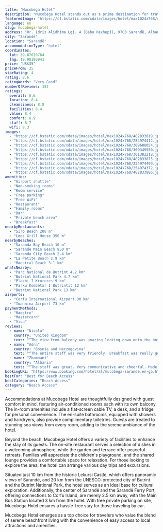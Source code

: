 ```yaml
---
title: "Mucobega Hotel"
description: "Mucobega Hotel stands out as a prime destination for travelers seeking both relaxation and adventure in the picturesque town of Sarandë."
featuredImage: "https://cf.bstatic.com/xdata/images/hotel/max1024x768/482833619.jpg?k=f97e7f4e7837d7fcd1d8036a89eccee6fbc6833c2e0175ff2759c977ed280e63&o=&hp=1"
language: en
slug: mucobega-hotel
address: "Rr. Idriz Alidhima Lgj. 4 (Baba Rexhepi), 9703 Sarandë, Albania"
city: "Sarandë"
location: "Sarandë"
accommodationType: "hotel"
coordinates:
  lat: 39.87670764
  lng: 19.98180941
price: "US$35"
priceFrom: 35
starRating: 4
rating: 8.6
ratingWords: "Very Good"
numberOfReviews: 182
ratings:
  overall: 8.6
  location: 8.4
  cleanliness: 8.8
  facilities: 8.4
  value: 8.4
  comfort: 8.9
  staff: 8.7
  wifi: 8.3
images:
  - "https://cf.bstatic.com/xdata/images/hotel/max1024x768/482833619.jpg?k=f97e7f4e7837d7fcd1d8036a89eccee6fbc6833c2e0175ff2759c977ed280e63&o=&hp=1"
  - "https://cf.bstatic.com/xdata/images/hotel/max1024x768/254974412.jpg?k=7bd27df385773c0ac2f316ede9dea75ec4485c21df96ae3b012c32f319624290&o=&hp=1"
  - "https://cf.bstatic.com/xdata/images/hotel/max1024x768/309688054.jpg?k=2ce339a5658684cec8ffca307f9c9df88ba5e185d3c2092170f30591747f2bdd&o=&hp=1"
  - "https://cf.bstatic.com/xdata/images/hotel/max1024x768/309349550.jpg?k=65c6d6c1be65bb4d1f910b4898528f1aac4cdff71285b76c5a052e891b7526c7&o=&hp=1"
  - "https://cf.bstatic.com/xdata/images/hotel/max1024x768/301382218.jpg?k=6bfc83b0ca9e5e10717bcb00b3ef0c9dd5ec11b71777014897e5a0fdd0cf7480&o=&hp=1"
  - "https://cf.bstatic.com/xdata/images/hotel/max1024x768/482833875.jpg?k=58ee91c8740bd178573b09999242510c9de8c7d1de65024c9ff534a53603326a&o=&hp=1"
  - "https://cf.bstatic.com/xdata/images/hotel/max1024x768/254974409.jpg?k=5bff253e0dd49fd66bea949c02d773c24a526bd44eb25c9bc0a1737e331baed8&o=&hp=1"
  - "https://cf.bstatic.com/xdata/images/hotel/max1024x768/254974372.jpg?k=630a4a59ae112fadd5ea56b949c96339834c010f3c2806faee616ba2d686f3ad&o=&hp=1"
  - "https://cf.bstatic.com/xdata/images/hotel/max1024x768/482833886.jpg?k=84c5f9b98677df3b4e1f253a296ec4c6e04af9d6091270b274e1d7f162e90aa7&o=&hp=1"
amenities:
  - "Airport shuttle"
  - "Non-smoking rooms"
  - "Room service"
  - "Free parking"
  - "Free WiFi"
  - "Restaurant"
  - "Family rooms"
  - "Bar"
  - "Private beach area"
  - "Breakfast"
nearbyRestaurants:
  - "Siro Beach 200 m"
  - "Leos Grill House 350 m"
nearbyBeaches:
  - "Saranda Bay Beach 10 m"
  - "Sarande Main Beach 950 m"
  - "Saranda City Beach 2.4 km"
  - "La Petite Beach 2.9 km"
  - "Maestral Beach 3.1 km"
whatsNearby:
  - "Parc National de Butrint 4.2 km"
  - "Butrint National Park 4.7 km"
  - "Plazhi I Krorezes 9 km"
  - "Parku Kombetar I Butrintit 12 km"
  - "Butrint National Park 13 km"
airports:
  - "Corfu International Airport 30 km"
  - "Ioannina Airport 73 km"
paymentMethods:
  - "Maestro"
  - "Mastercard"
  - "Visa"
reviews:
  - name: "Nicola"
    country: "United Kingdom"
    text: "“The view from balcony was amazing looking down onto the hotel's private beach. Sunbeds are free for hotel residence to use. The beach bar has a nice relaxing atmosphere. I loved the fire on the beach at night where we had cocktails and pizza.”"
  - name: "Adna"
    country: "Bosnia and Herzegovina"
    text: "“The entire staff was very friendly. Breakfast was really good. The beach is small but very clean.”"
  - name: "Zhamoani"
    country: "Albania"
    text: "“The staff was great. Very communicative and cheerful. Made our stay brilliant. The rooms were very clean. Everybody accomodated every our request. We have a small child and everybody made our stay wonderful. Will definitely return.”"
bookingURL: "https://www.booking.com/hotel/al/mucobega-sarande.en-gb.html?aid=8035640"
bestFor: "Best for Beach Access"
bestCategories: "Beach Access"
category: "Beach Access"
---
```


Accommodations at Mucobega Hotel are thoughtfully designed with guest comfort in mind, featuring air-conditioned rooms each with its own balcony. The in-room amenities include a flat-screen cable TV, a desk, and a fridge for personal convenience. The en-suite bathrooms, equipped with showers and hairdryers, also provide complimentary toiletries. Guests are treated to stunning sea views from every room, adding to the serene ambiance of the hotel.

Beyond the beach, Mucobega Hotel offers a variety of facilities to enhance the stay of its guests. The on-site restaurant serves a selection of dishes in a welcoming atmosphere, while the garden and terrace offer peaceful retreats. Families will appreciate the children's playground, and the shared lounge provides a comfortable space for relaxation. For those looking to explore the area, the hotel can arrange various day trips and excursions.

Situated just 10 km from the historic Lekursi Castle, which offers panoramic views of Sarandë, and 20 km from the UNESCO-protected city of Butrint and the Butrint National Park, the hotel serves as an ideal base for cultural exploration. Additionally, the center of Sarandë and the Sarandë Ferry Port, offering connections to Corfu Island, are merely 2.5 km away, with the Main Bus Station located 3 km from the hotel. With free private parking on site, Mucobega Hotel ensures a hassle-free stay for those traveling by car.

Mucobega Hotel emerges as a top choice for travelers who value the blend of serene beachfront living with the convenience of easy access to local attractions and amenities.